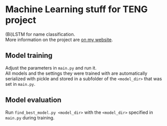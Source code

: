 # Machine Learning stuff for TENG project
(Bi)LSTM for name classification.  
More information on the project are [on my website](https://quintern.xyz/en/teng.html).

## Model training
Adjust the parameters in `main.py` and run it.  
All models and the settings they were trained with are automatically serialized with pickle and stored in a subfolder
of the `<model_dir>` that was set in `main.py`.


## Model evaluation
Run `find_best_model.py <model_dir>` with the `<model_dir>` specified in `main.py` during training.

